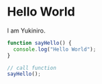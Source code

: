 # Hello World

I am Yukiniro.

```javascript
function sayHello() {
  console.log("Hello World");
}

// call function
sayHello();
```
